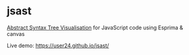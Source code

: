 jsast
=====

[Abstract Syntax Tree Visualisation](https://en.wikipedia.org/wiki/Abstract_syntax_tree) for JavaScript code using Esprima & canvas 

Live demo: https://user24.github.io/jsast/
